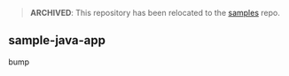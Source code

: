 > **ARCHIVED**: This repository has been relocated to the [samples](https://github.com/buildpack/samples/) repo.

## sample-java-app

bump
